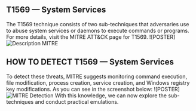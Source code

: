 ## T1569 — System Services
The T1569 technique consists of two sub-techniques that adversaries use to abuse system services or daemons to execute commands or programs. For more details, visit the MITRE ATT&CK page for T1569.
![POSTER]![Description MITRE](https://github.com/user-attachments/assets/ba591cad-56a1-4ce0-9dd4-26d67b8a93a3)
## HOW TO DETECT T1569 — System Services
To detect these threats, MITRE suggests monitoring command execution, file modification, process creation, service creation, and Windows registry key modifications. As you can see in the screenshot below:
![POSTER]![MITRE Detection](https://github.com/user-attachments/assets/cc55363c-e507-45c6-ae29-8d1961b32e1c)
With this knowledge, we can now explore the sub-techniques and conduct practical emulations.
